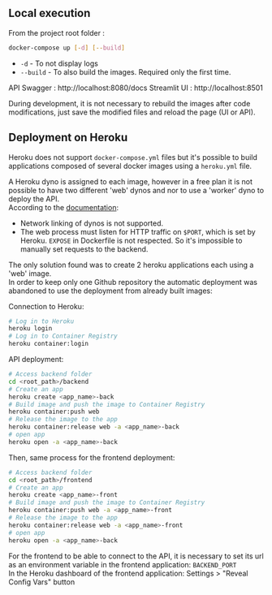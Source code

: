 ## Local execution
From the project root folder :  
```sh
docker-compose up [-d] [--build]
```
- `-d` - To not display logs
- `--build` - To also build the images. Required only the first time.

API Swagger : http://localhost:8080/docs
Streamlit UI : http://localhost:8501

During development, it is not necessary to rebuild the images after code modifications, just save the modified files and reload the page (UI or API).

## Deployment on Heroku
Heroku does not support `docker-compose.yml` files but it's possible to build applications composed of several docker images using a `heroku.yml` file.

A Heroku dyno is assigned to each image, however in a free plan it is not possible to have two different 'web' dynos and nor to use a 'worker' dyno to deploy the API.  
According to the [documentation](https://devcenter.heroku.com/articles/container-registry-and-runtime#dockerfile-commands-and-runtime): 
 - Network linking of dynos is not supported.
 - The web process must listen for HTTP traffic on `$PORT`, which is set by Heroku. `EXPOSE` in Dockerfile is not respected. So it's impossible to manually set requests to the backend.

The only solution found was to create 2 heroku applications each using a 'web' image.  
In order to keep only one Github repository the automatic deployment was abandoned to use the deployment from already built images: 

Connection to Heroku:
```sh
# Log in to Heroku
heroku login
# Log in to Container Registry
heroku container:login
```

API deployment:
```sh
# Access backend folder
cd <root_path>/backend
# Create an app
heroku create <app_name>-back
# Build image and push the image to Container Registry
heroku container:push web
# Release the image to the app
heroku container:release web -a <app_name>-back
# open app
heroku open -a <app_name>-back
```

Then, same process for the frontend deployment:
```bash
# Access backend folder
cd <root_path>/frontend
# Create an app
heroku create <app_name>-front
# Build image and push the image to Container Registry
heroku container:push web -a <app_name>-front
# Release the image to the app
heroku container:release web -a <app_name>-front
# open app
heroku open -a <app_name>-back
```

For the frontend to be able to connect to the API, it is necessary to set its url as an environment variable in the frontend application: `BACKEND_PORT`  
In the Heroku dashboard of the frontend application: Settings > "Reveal Config Vars" button